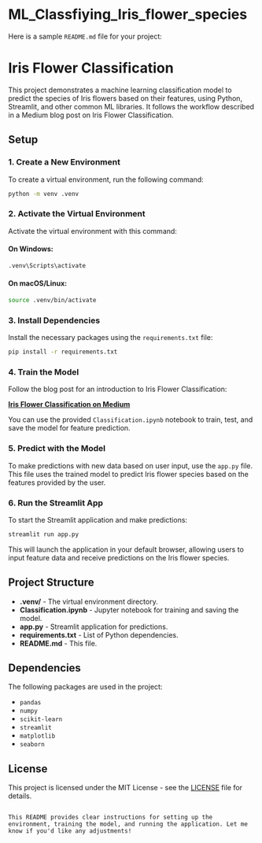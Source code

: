 # ML_Classfiying_Iris_flower_species
Here is a sample `README.md` file for your project:

# Iris Flower Classification

This project demonstrates a machine learning classification model to predict the species of Iris flowers based on their features, using Python, Streamlit, and other common ML libraries. It follows the workflow described in a Medium blog post on Iris Flower Classification.

## Setup

### 1. Create a New Environment

To create a virtual environment, run the following command:

```bash
python -m venv .venv
```


### 2. Activate the Virtual Environment

Activate the virtual environment with this command:

#### On Windows:
```bash
.venv\Scripts\activate
```

#### On macOS/Linux:
```bash
source .venv/bin/activate
```

### 3. Install Dependencies

Install the necessary packages using the `requirements.txt` file:

```bash
pip install -r requirements.txt
```

### 4. Train the Model

Follow the blog post for an introduction to Iris Flower Classification:

[**Iris Flower Classification on Medium**](https://medium.com/@markedwards.mba1/iris-flower-classification-using-ml-in-python-8d3c443bc319)

You can use the provided `Classification.ipynb` notebook to train, test, and save the model for feature prediction.

### 5. Predict with the Model

To make predictions with new data based on user input, use the `app.py` file. This file uses the trained model to predict Iris flower species based on the features provided by the user.

### 6. Run the Streamlit App

To start the Streamlit application and make predictions:

```bash
streamlit run app.py
```

This will launch the application in your default browser, allowing users to input feature data and receive predictions on the Iris flower species.

## Project Structure

- **.venv/** - The virtual environment directory.
- **Classification.ipynb** - Jupyter notebook for training and saving the model.
- **app.py** - Streamlit application for predictions.
- **requirements.txt** - List of Python dependencies.
- **README.md** - This file.

## Dependencies

The following packages are used in the project:

- `pandas`
- `numpy`
- `scikit-learn`
- `streamlit`
- `matplotlib`
- `seaborn`

## License

This project is licensed under the MIT License - see the [LICENSE](LICENSE) file for details.

```

This README provides clear instructions for setting up the environment, training the model, and running the application. Let me know if you'd like any adjustments!
